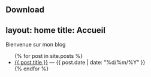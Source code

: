 Download
---
layout: home
title: Accueil
---

Bienvenue sur mon blog 

<ul>
  {% for post in site.posts %}
    <li>
      <a href="{{ post.url | relative_url }}">{{ post.title }}</a>
      <span> — {{ post.date | date: "%d/%m/%Y" }}</span>
    </li>
  {% endfor %}
</ul>
